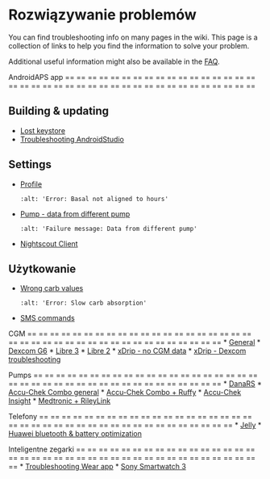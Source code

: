 # Rozwiązywanie problemów

You can find troubleshooting info on many pages in the wiki. This page is a collection of links to help you find the information to solve your problem.

Additional useful information might also be available in the [FAQ](../Getting-Started/FAQ.md).

AndroidAPS app
== == == == == == == == == == == == == == == == == == == == == == == == == == == == == == == == == == == == == == ==

## Building & updating

- [Lost keystore](../Installing-AndroidAPS/troubleshooting_androidstudio#lost-keystore)
- [Troubleshooting AndroidStudio](../Installing-AndroidAPS/troubleshooting_androidstudio.md)

## Settings

- [Profile](../Usage/Profiles#troubleshooting-profile-errors)

  ```{image} ../images/Screen_DifferentPump.png
  :alt: 'Error: Basal not aligned to hours'
  ```

- [Pump - data from different pump](../Installing-AndroidAPS/update3_0.md#failure-message-data-from-different-pump)

  ```{image} ../images/BasalNotAlignedToHours2.png
  :alt: 'Failure message: Data from different pump'
  ```

- [Nightscout Client](../Usage/Troubleshooting-NSClient.md)

## Użytkowanie

- [Wrong carb values](../Usage/COB-calculation#detection-of-wrong-cob-values)

  ```{image} ../images/Calculator_SlowCarbAbsorption.png
  :alt: 'Error: Slow carb absorption'
  ```

- [SMS commands](../Children/SMS-Commands#troubleshooting)

CGM
== == == == == == == == == == == == == == == == == == == == == == == == == == == == == == == == == == == == == == ==
\* [General](../Hardware/GeneralCGMRecommendation#troubleshooting)
\* [Dexcom G6](../Hardware/DexcomG6.md#troubleshooting-g6)
\* [Libre 3](../Hardware/Libre3.md#experiences-and-troubleshooting)
\* [Libre 2](../Hardware/Libre2.md#experiences-and-troubleshooting)
\* [xDrip - no CGM data](../Configuration/xdrip#identify-receiver)
\* [xDrip - Dexcom troubleshooting](../Configuration/xdrip#troubleshooting-dexcom-g5-g6-and-xdrip)

Pumps
== == == == == == == == == == == == == == == == == == == == == == == == == == == == == == == == == == == == == == ==
\* [DanaRS](../Configuration/DanaRS-Insulin-Pump#dana-rs-specific-errors)
\* [Accu-Chek Combo general](../Usage/Accu-Chek-Combo-Tips-for-Basic-usage.md)
\* [Accu-Chek Combo + Ruffy](../Configuration/Accu-Chek-Combo-Pump#why-pairing-with-the-pump-does-not-work-with-the-app-ruffy)
\* [Accu-Chek Insight](../Configuration/Accu-Chek-Insight-Pump#insight-specific-errors)
\* [Medtronic + RileyLink](../Configuration/MedtronicPump#what-to-do-if-i-loose-connection-to-rileylink-and-or-pump)

Telefony
== == == == == == == == == == == == == == == == == == == == == == == == == == == == == == == == == == == == == == ==
\* [Jelly](../Usage/jelly.md)
\* [Huawei bluetooth & battery optimization](../Usage/huawei.md)

Inteligentne zegarki
== == == == == == == == == == == == == == == == == == == == == == == == == == == == == == == == == == == == == == ==
\* [Troubleshooting Wear app](../Configuration/Watchfaces#troubleshooting-the-wear-app)
\* [Sony Smartwatch 3](../Usage/SonySW3.md)
